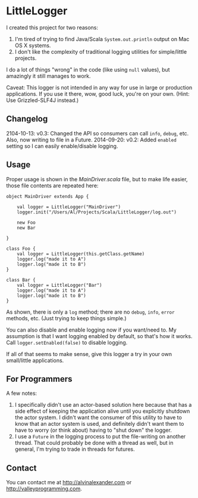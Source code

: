 LittleLogger
============

I created this project for two reasons:

1. I'm tired of trying to find Java/Scala `System.out.println` output on Mac OS X systems.
1. I don't like the complexity of traditional logging utilities for simple/little projects.

I do a lot of things "wrong" in the code (like using `null` values), but amazingly it still manages to work.

Caveat: This logger is not intended in any way for use in large or production applications. 
If you use it there, wow, good luck, you're on your own. (Hint: Use Grizzled-SLF4J instead.)


Changelog
---------

2104-10-13: v0.3: Changed the API so consumers can call `info`, `debug`, etc. Also, now writing to file in a Future.
2014-09-20: v0.2: Added `enabled` setting so I can easily enable/disable logging.


Usage
-----

Proper usage is shown in the *MainDriver.scala* file, but to make life easier, those file contents are repeated here:

````
object MainDriver extends App {

    val logger = LittleLogger("MainDriver")
    logger.init("/Users/Al/Projects/Scala/LittleLogger/log.out")
    
    new Foo
    new Bar

}

class Foo {    
    val logger = LittleLogger(this.getClass.getName)
    logger.log("made it to A")
    logger.log("made it to B")
}

class Bar {    
    val logger = LittleLogger("Bar")
    logger.log("made it to A")
    logger.log("made it to B")
}
````

As shown, there is only a `log` method; there are no `debug`, `info`, `error` methods, etc. (Just trying to keep things simple.)

You can also disable and enable logging now if you want/need to. My assumption is that I want logging enabled
by default, so that's how it works. Call `logger.setEnabled(false)` to disable logging.

If all of that seems to make sense, give this logger a try in your own small/little applications.


For Programmers
---------------

A few notes:

1. I specifically didn't use an actor-based solution here because that has a side effect of keeping
   the application alive until you explicitly shutdown the actor system. I didn't want the consumer
   of this utility to have to know that an actor system is used, and definitely didn't want them to 
   have to worry (or think about) having to "shut down" the logger.
1. I use a `Future` in the logging process to put the file-writing on another thread. That could
   probably be done with a thread as well, but in general, I'm trying to trade in threads for futures.


Contact
-------

You can contact me at http://alvinalexander.com or http://valleyprogramming.com.
